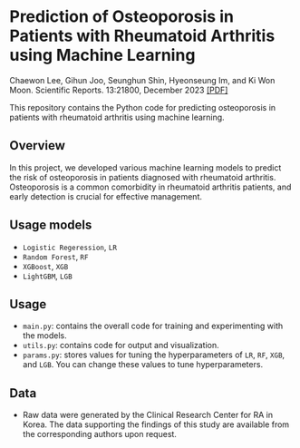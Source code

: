 # Prediction of Osteoporosis in Patients with Rheumatoid Arthritis using Machine Learning
Chaewon Lee, Gihun Joo, Seunghun Shin, Hyeonseung Im, and Ki Won Moon.
Scientific Reports. 13:21800, December 2023 <a href="https://doi.org/10.1038/s41598-023-48842-7">[PDF]</a>

This repository contains the Python code for predicting osteoporosis in patients with rheumatoid arthritis using machine learning. 

## Overview

In this project, we developed various machine learning models to predict the risk of osteoporosis in patients diagnosed with rheumatoid arthritis. Osteoporosis is a common comorbidity in rheumatoid arthritis patients, and early detection is crucial for effective management.

## Usage models
- `Logistic Regeression`, `LR`
- `Random Forest`, `RF`
- `XGBoost`, `XGB`
- `LightGBM`, `LGB`


## Usage
- `main.py`: contains the overall code for training and experimenting with the models.
- `utils.py`: contains code for output and visualization.
- `params.py`: stores values for tuning the hyperparameters of `LR`, `RF`, `XGB`, and `LGB`. You can change these values to tune hyperparameters.

## Data
- Raw data were generated by the Clinical Research Center for RA in Korea. The data supporting the findings of this study are available from the corresponding authors upon request.

